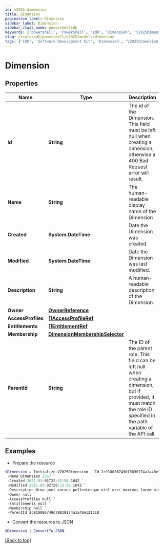 ```yaml
---
id: v2025-dimension
title: Dimension
pagination_label: Dimension
sidebar_label: Dimension
sidebar_class_name: powershellsdk
keywords: ['powershell', 'PowerShell', 'sdk', 'Dimension', 'V2025Dimension'] 
slug: /tools/sdk/powershell/v2025/models/dimension
tags: ['SDK', 'Software Development Kit', 'Dimension', 'V2025Dimension']
---
```



# Dimension

## Properties

Name | Type | Description | Notes
------------ | ------------- | ------------- | -------------
**Id** | **String** | The id of the Dimension. This field must be left null when creating a dimension, otherwise a 400 Bad Request error will result. | [optional] 
**Name** | **String** | The human-readable display name of the Dimension | [required]
**Created** | **System.DateTime** | Date the Dimension was created | [optional] [readonly] 
**Modified** | **System.DateTime** | Date the Dimension was last modified. | [optional] [readonly] 
**Description** | **String** | A human-readable description of the Dimension | [optional] 
**Owner** | [**OwnerReference**](owner-reference) |  | [required]
**AccessProfiles** | [**[]AccessProfileRef**](access-profile-ref) |  | [optional] 
**Entitlements** | [**[]EntitlementRef**](entitlement-ref) |  | [optional] 
**Membership** | [**DimensionMembershipSelector**](dimension-membership-selector) |  | [optional] 
**ParentId** | **String** | The ID of the parent role. This field can be left null when creating a dimension, but if provided, it must match the role ID specified in the path variable of the API call. | [optional] 

## Examples

- Prepare the resource
```powershell
$Dimension = Initialize-V2025Dimension  -Id 2c918086749d78830174a1a40e121518 `
 -Name Dimension 2567 `
 -Created 2021-03-01T22:32:58.104Z `
 -Modified 2021-03-02T20:22:28.104Z `
 -Description Urna amet cursus pellentesque nisl orci maximus lorem nisl euismod fusce morbi placerat adipiscing maecenas nisi tristique et metus et lacus sed morbi nunc nisl maximus magna arcu varius sollicitudin elementum enim maecenas nisi id ipsum tempus fusce diam ipsum tortor. `
 -Owner null `
 -AccessProfiles null `
 -Entitlements null `
 -Membership null `
 -ParentId 2c918086749d78830174a1a40e121518
```

- Convert the resource to JSON
```powershell
$Dimension | ConvertTo-JSON
```


[[Back to top]](#) 

